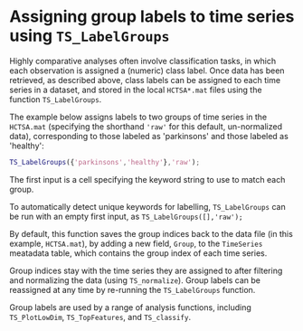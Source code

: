 # Assigning group labels to time series using `TS_LabelGroups`
<!--{#sec:grouping_variables}-->

Highly comparative analyses often involve classification tasks, in which each observation is assigned a (numeric) class label.
Once data has been retrieved, as described above, class labels can be assigned to each time series in a dataset, and stored in the local `HCTSA*.mat` files using the function `TS_LabelGroups`.

The example below assigns labels to two groups of time series in the `HCTSA.mat` (specifying the shorthand `'raw'` for this default, un-normalized data), corresponding to those labeled as 'parkinsons' and those labeled as 'healthy':
```matlab
TS_LabelGroups({'parkinsons','healthy'},'raw');
```
The first input is a cell specifying the keyword string to use to match each group.

To automatically detect unique keywords for labelling, `TS_LabelGroups` can be run with an empty first input, as `TS_LabelGroups([],'raw');`

By default, this function saves the group indices back to the data file (in this example, `HCTSA.mat`), by adding a new field, `Group`, to the `TimeSeries` meatadata table, which contains the group index of each time series.

Group indices stay with the time series they are assigned to after filtering and normalizing the data (using `TS_normalize`).
Group labels can be reassigned at any time by re-running the `TS_LabelGroups` function.

Group labels are used by a range of analysis functions, including `TS_PlotLowDim`, `TS_TopFeatures`, and `TS_classify`.
